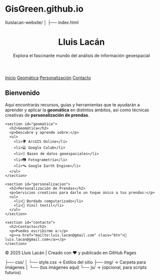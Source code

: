 # GisGreen.github.io
lluislacan-website/
│
├── index.html
<!DOCTYPE html>
<html lang="es">
<head>
  <meta charset="UTF-8">
  <meta name="viewport" content="width=device-width, initial-scale=1.0">
  <title>Lluis Lacán - Análisis Geoespacial</title>
  <link rel="stylesheet" href="css/style.css">
</head>
<body>
  <!-- Encabezado -->
  <header>
    <div class="container">
      <h1>Lluis Lacán</h1>
      <p>Explora el fascinante mundo del análisis de información geoespacial</p>
    </div>
  </header>

  <!-- Navegación -->
  <nav>
    <div class="container">
      <a href="#inicio">Inicio</a>
      <a href="#geomatica">Geomática</a>
      <a href="#personalizacion">Personalización</a>
      <a href="#contacto">Contacto</a>
    </div>
  </nav>

  <!-- Contenido principal -->
  <main class="container">
    <section id="inicio">
      <h2>Bienvenido</h2>
      <p>
        Aquí encontrarás recursos, guías y herramientas que te ayudarán a aprender y aplicar la 
        <strong>geomática</strong> en distintos ámbitos, así como técnicas creativas de 
        <strong>personalización de prendas</strong>.
      </p>
    </section>

    <section id="geomatica">
      <h2>Geomática</h2>
      <p>Descubre y aprende sobre:</p>
      <ul>
        <li>🌍 ArcGIS Online</li>
        <li>💻 Google Colab</li>
        <li>🗄️ Bases de datos geoespaciales</li>
        <li>📷 Fotogrametría</li>
        <li>🛰️ Google Earth Engine</li>
      </ul>
    </section>

    <section id="personalizacion">
      <h2>Personalización de Prendas</h2>
      <p>Servicios creativos para darle un toque único a tus prendas:</p>
      <ul>
        <li>🧵 Bordado computarizado</li>
        <li>🎨 Vinil textil</li>
      </ul>
    </section>

    <section id="contacto">
      <h2>Contacto</h2>
      <p>Puedes escribirme a:</p>
      <p><a href="mailto:luis.lacan@gmail.com" class="btn">📩 luis.lacan@gmail.com</a></p>
    </section>
  </main>

  <!-- Pie de página -->
  <footer>
    <p>&copy; 2025 Lluis Lacán | Creado con ❤️ y publicado en GitHub Pages</p>
  </footer>
</body>
</html>

├── css/
│   └── style.css       → Estilos del sitio
├── img/                → Carpeta para imágenes
│   └── (tus imágenes aquí)
└── js/                 → (opcional, para scripts futuros)
